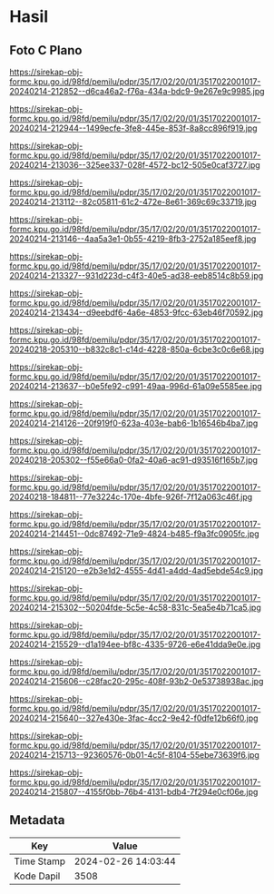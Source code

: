 # Hasil

## Foto C Plano

https://sirekap-obj-formc.kpu.go.id/98fd/pemilu/pdpr/35/17/02/20/01/3517022001017-20240214-212852--d6ca46a2-f76a-434a-bdc9-9e267e9c9985.jpg

https://sirekap-obj-formc.kpu.go.id/98fd/pemilu/pdpr/35/17/02/20/01/3517022001017-20240214-212944--1499ecfe-3fe8-445e-853f-8a8cc896f919.jpg

https://sirekap-obj-formc.kpu.go.id/98fd/pemilu/pdpr/35/17/02/20/01/3517022001017-20240214-213036--325ee337-028f-4572-bc12-505e0caf3727.jpg

https://sirekap-obj-formc.kpu.go.id/98fd/pemilu/pdpr/35/17/02/20/01/3517022001017-20240214-213112--82c05811-61c2-472e-8e61-369c69c33719.jpg

https://sirekap-obj-formc.kpu.go.id/98fd/pemilu/pdpr/35/17/02/20/01/3517022001017-20240214-213146--4aa5a3e1-0b55-4219-8fb3-2752a185eef8.jpg

https://sirekap-obj-formc.kpu.go.id/98fd/pemilu/pdpr/35/17/02/20/01/3517022001017-20240214-213327--931d223d-c4f3-40e5-ad38-eeb8514c8b59.jpg

https://sirekap-obj-formc.kpu.go.id/98fd/pemilu/pdpr/35/17/02/20/01/3517022001017-20240214-213434--d9eebdf6-4a6e-4853-9fcc-63eb46f70592.jpg

https://sirekap-obj-formc.kpu.go.id/98fd/pemilu/pdpr/35/17/02/20/01/3517022001017-20240218-205310--b832c8c1-c14d-4228-850a-6cbe3c0c6e68.jpg

https://sirekap-obj-formc.kpu.go.id/98fd/pemilu/pdpr/35/17/02/20/01/3517022001017-20240214-213637--b0e5fe92-c991-49aa-996d-61a09e5585ee.jpg

https://sirekap-obj-formc.kpu.go.id/98fd/pemilu/pdpr/35/17/02/20/01/3517022001017-20240214-214126--20f919f0-623a-403e-bab6-1b16546b4ba7.jpg

https://sirekap-obj-formc.kpu.go.id/98fd/pemilu/pdpr/35/17/02/20/01/3517022001017-20240218-205302--f55e66a0-0fa2-40a6-ac91-d93516f165b7.jpg

https://sirekap-obj-formc.kpu.go.id/98fd/pemilu/pdpr/35/17/02/20/01/3517022001017-20240218-184811--77e3224c-170e-4bfe-926f-7f12a063c46f.jpg

https://sirekap-obj-formc.kpu.go.id/98fd/pemilu/pdpr/35/17/02/20/01/3517022001017-20240214-214451--0dc87492-71e9-4824-b485-f9a3fc0905fc.jpg

https://sirekap-obj-formc.kpu.go.id/98fd/pemilu/pdpr/35/17/02/20/01/3517022001017-20240214-215120--e2b3e1d2-4555-4d41-a4dd-4ad5ebde54c9.jpg

https://sirekap-obj-formc.kpu.go.id/98fd/pemilu/pdpr/35/17/02/20/01/3517022001017-20240214-215302--50204fde-5c5e-4c58-831c-5ea5e4b71ca5.jpg

https://sirekap-obj-formc.kpu.go.id/98fd/pemilu/pdpr/35/17/02/20/01/3517022001017-20240214-215529--d1a194ee-bf8c-4335-9726-e6e41dda9e0e.jpg

https://sirekap-obj-formc.kpu.go.id/98fd/pemilu/pdpr/35/17/02/20/01/3517022001017-20240214-215606--c28fac20-295c-408f-93b2-0e53738938ac.jpg

https://sirekap-obj-formc.kpu.go.id/98fd/pemilu/pdpr/35/17/02/20/01/3517022001017-20240214-215640--327e430e-3fac-4cc2-9e42-f0dfe12b66f0.jpg

https://sirekap-obj-formc.kpu.go.id/98fd/pemilu/pdpr/35/17/02/20/01/3517022001017-20240214-215713--92360576-0b01-4c5f-8104-55ebe73639f6.jpg

https://sirekap-obj-formc.kpu.go.id/98fd/pemilu/pdpr/35/17/02/20/01/3517022001017-20240214-215807--4155f0bb-76b4-4131-bdb4-7f294e0cf06e.jpg


## Metadata

| Key        | Value               |
| ---------- | ------------------- |
| Time Stamp | 2024-02-26 14:03:44 |
| Kode Dapil | 3508                |



